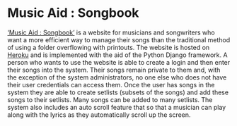 # **Music Aid : Songbook**
[‘Music Aid : Songbook’]( https://music-aid.herokuapp.com/) is a website for musicians and songwriters who want a more efficient way to manage their songs than the traditional method of using  a folder overflowing with printouts. 
The website is hosted on [Heroku](https://www.heroku.com/) and is implemented with the aid of the Python Django framework.
A person who wants to use the website is able to create a login and then enter their songs into the system. Their songs remain private to them and, with the exception of the system administrators, no one else who does not have their user credentials can access them.
Once the user has songs in the system they are able to create setlists (subsets of the songs) and add these songs to their setlists. Many songs can be added to many setlists. 
The system also includes an auto scroll feature that so that a musician can play along with the lyrics as they automatically scroll up the screen.
